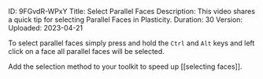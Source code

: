 ID: 9FGvdR-WPxY
Title: Select Parallel Faces
Description: This video shares a quick tip for selecting Parallel Faces in Plasticity.
Duration: 30
Version: 
Uploaded: 2023-04-21

To select parallel faces simply press and hold the `Ctrl` and `Alt` keys and left click on a face all parallel faces will be selected.

Add the selection method to your toolkit to speed up [[selecting faces]].
